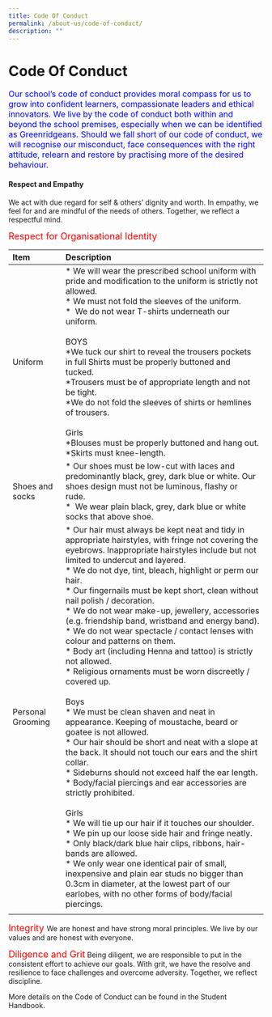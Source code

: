 ```yaml
---
title: Code Of Conduct
permalink: /about-us/code-of-conduct/
description: ""
---
```

# **Code Of Conduct**


<font size =3 color=blue>Our school’s code of conduct provides moral compass for us to grow into confident learners, compassionate leaders and ethical innovators. We live by the code of conduct both within and beyond the school premises, especially when we can be identified as Greenridgeans. Should we fall short of our code of conduct, we will recognise our misconduct, face consequences with the right attitude, relearn and restore by practising more of the desired behaviour.</font>


	
#### Respect and Empathy
We act with due regard for self & others’ dignity and worth. In empathy, we feel for and are mindful of the needs of others. Together, we reflect a respectful mind.
	
<font size=4 color=red type=bold>Respect for Organisational Identity </font>

|Item | Description| 
| :-------- | :-------- | 
| Uniform <br>  | *   We will wear the prescribed school uniform with pride and modification to the uniform is strictly not allowed.<br>*   We must not fold the sleeves of the uniform.<br>*    We do not wear T-shirts underneath our uniform.   <br><br> BOYS<br> *We tuck our shirt to reveal the trousers pockets in full Shirts must be properly buttoned and tucked.<br>*Trousers must be of appropriate length and not be tight.<br>*We do not fold the sleeves of shirts or hemlines of trousers.<br><br>Girls<br>*Blouses must be properly buttoned and hang out.<br>*Skirts must knee-length.|
|Shoes and socks<br>|*   Our shoes must be low-cut with laces and predominantly black, grey, dark blue or white. Our shoes design must not be luminous, flashy or rude.<br>*    We wear plain black, grey, dark blue or white socks that above shoe. |
|Personal Grooming<br>|*   Our hair must always be kept neat and tidy in appropriate hairstyles, with fringe not covering the eyebrows. Inappropriate hairstyles include but not limited to undercut and layered.<br>*   We do not dye, tint, bleach, highlight or perm our hair.<br>*   Our fingernails must be kept short, clean without nail polish / decoration.<br>*   We do not wear make-up, jewellery, accessories (e.g. friendship band, wristband and energy band).<br>*   We do not wear spectacle / contact lenses with colour and patterns on them.<br>*   Body art (including Henna and tattoo) is strictly not allowed.<br>*   Religious ornaments must be worn discreetly / covered up.<br><br>Boys<br>*   We must be clean shaven and neat in appearance. Keeping of moustache, beard or goatee is not allowed.<br>*   Our hair should be short and neat with a slope at the back. It should not touch our ears and the shirt collar.<br>*   Sideburns should not exceed half the ear length.<br>*   Body/facial piercings and ear accessories are strictly prohibited. <br><br>Girls<br>*   We will tie up our hair if it touches our shoulder.<br>*   We pin up our loose side hair and fringe neatly.<br>*   Only black/dark blue hair clips, ribbons, hair-bands are allowed.<br>*   We only wear one identical pair of small, inexpensive and plain ear studs no bigger than 0.3cm in diameter, at the lowest part of our earlobes, with no other forms of body/facial piercings.|
| | |
	

<font size=4 color=red type=bold>Integrity </font>
We are honest and have strong moral principles. We live by our values and are honest with everyone.

<font size=4 color=red type=bold>Diligence and Grit</font>
Being diligent, we are responsible to put in the consistent effort to achieve our goals. With grit, we have the resolve and resilience to face challenges and overcome adversity. Together, we reflect discipline.

More details on the Code of Conduct can be found in the Student Handbook.